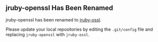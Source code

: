 ## jruby-openssl Has Been Renamed

jruby-openssl has been renamed to [jruby-ossl][1]. 

Please update your local repositories by editing the `.git/config`
file and replacing `jruby-openssl` with `jruby-ossl`.

[1]: http://github.com/jruby/jruby-ossl

